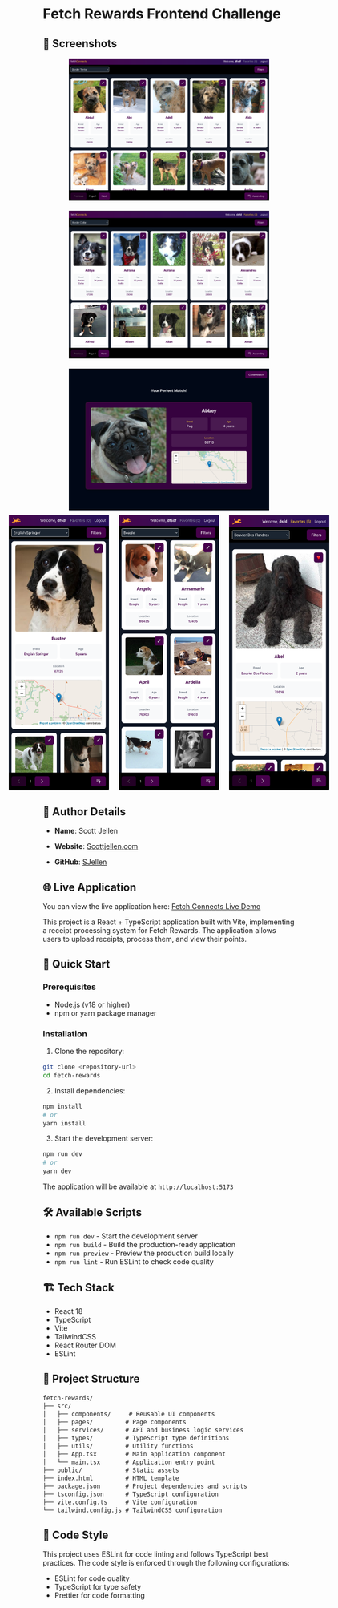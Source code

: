 # Fetch Rewards Frontend Challenge

## 📸 Screenshots

<div align="center">

  <div style="display: flex; flex-direction: column; align-items: center; gap: 20px; margin: 10px;">
     <img src="src/assets/6.png" width="400" height="auto" alt="Screenshot 6">
    <img src="src/assets/3.png" width="400" height="auto" alt="Screenshot 3">
    <img src="src/assets/2.png" width="400" height="auto" alt="Screenshot 2">
  </div>

  <div style="display: flex; justify-content: center; gap: 20px; margin: 10px;">
    <img src="src/assets/5.png" width="200" height="auto" alt="Screenshot 5">
   <img src="src/assets/4.png" width="200" height="auto" alt="Screenshot 4">
     <img src="src/assets/1.png" width="200" height="auto" alt="Screenshot 1">
  </div>
</div>

## 👤 Author Details

- **Name**: Scott Jellen
- **Website**: [Scottjellen.com](https://scottjellen.com/)

- **GitHub**: [SJellen](https://github.com/SJellen)

## 🌐 Live Application

You can view the live application here: [Fetch Connects Live Demo](https://fetch-rewards-lemon.vercel.app/)

This project is a React + TypeScript application built with Vite, implementing a receipt processing system for Fetch Rewards. The application allows users to upload receipts, process them, and view their points.

## 🚀 Quick Start

### Prerequisites

- Node.js (v18 or higher)
- npm or yarn package manager

### Installation

1. Clone the repository:

```bash
git clone <repository-url>
cd fetch-rewards
```

2. Install dependencies:

```bash
npm install
# or
yarn install
```

3. Start the development server:

```bash
npm run dev
# or
yarn dev
```

The application will be available at `http://localhost:5173`

## 🛠️ Available Scripts

- `npm run dev` - Start the development server
- `npm run build` - Build the production-ready application
- `npm run preview` - Preview the production build locally
- `npm run lint` - Run ESLint to check code quality

## 🏗️ Tech Stack

- React 18
- TypeScript
- Vite
- TailwindCSS
- React Router DOM
- ESLint

## 📁 Project Structure

```
fetch-rewards/
├── src/
│   ├── components/     # Reusable UI components
│   ├── pages/         # Page components
│   ├── services/      # API and business logic services
│   ├── types/         # TypeScript type definitions
│   ├── utils/         # Utility functions
│   ├── App.tsx        # Main application component
│   └── main.tsx       # Application entry point
├── public/            # Static assets
├── index.html         # HTML template
├── package.json       # Project dependencies and scripts
├── tsconfig.json      # TypeScript configuration
├── vite.config.ts     # Vite configuration
└── tailwind.config.js # TailwindCSS configuration
```

## 📝 Code Style

This project uses ESLint for code linting and follows TypeScript best practices. The code style is enforced through the following configurations:

- ESLint for code quality
- TypeScript for type safety
- Prettier for code formatting
